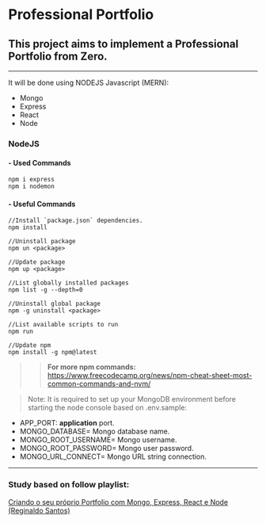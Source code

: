 # Professional Portfolio

## This project aims to implement a Professional Portfolio from Zero.
---

It will be done using NODEJS Javascript (MERN):

* Mongo
* Express
* React
* Node

### NodeJS

#### - Used Commands

```nodejs
npm i express
npm i nodemon
```

#### - Useful Commands

```nodejs
//Install `package.json` dependencies.
npm install

//Uninstall package
npm un <package>

//Update package
npm up <package>

//List globally installed packages
npm list -g --depth=0

//Uninstall global package
npm -g uninstall <package>

//List available scripts to run
npm run

//Update npm
npm install -g npm@latest
```

>> **For more npm commands:** 
https://www.freecodecamp.org/news/npm-cheat-sheet-most-common-commands-and-nvm/


>Note: It is required to set up your MongoDB environment before starting the node console based on .env.sample:

*  APP_PORT: **application** port.
*  MONGO_DATABASE= Mongo database name.
*  MONGO_ROOT_USERNAME= Mongo username.
*  MONGO_ROOT_PASSWORD= Mongo user password.
*  MONGO_URL_CONNECT= Mongo URL string connection.


---
### Study based on follow playlist:

[Criando o seu próprio Portfolio com Mongo, Express, React e Node (Reginaldo Santos)](https://www.youtube.com/playlist?list=PL07l7JtVlEwLdblHLQ3NV2huSN9Pjzaaa)

